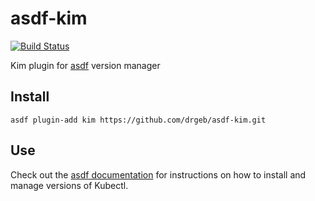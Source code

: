 # asdf-kim

[![Build Status](https://travis-ci.org/asdf-community/asdf-kim.svg?branch=master)](https://travis-ci.org/asdf-community/asdf-kim)

Kim plugin for [asdf](https://github.com/asdf-vm/asdf) version manager

## Install

```
asdf plugin-add kim https://github.com/drgeb/asdf-kim.git
```

## Use

Check out the [asdf documentation](https://asdf-vm.com/#/core-manage-versions?id=install-version) for instructions on how to install and manage versions of Kubectl.
